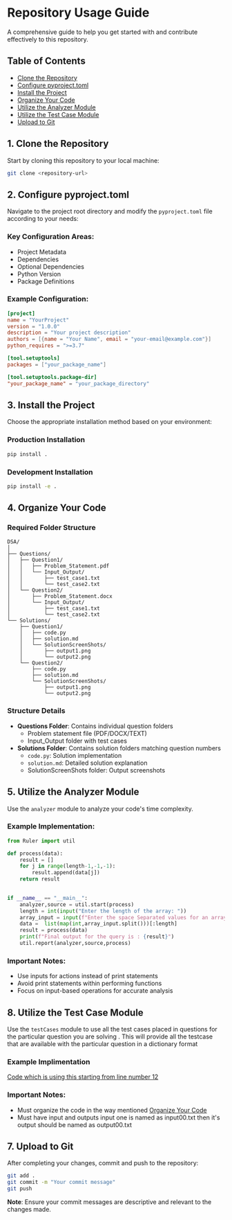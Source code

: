# Repository Usage Guide

A comprehensive guide to help you get started with and contribute effectively to this repository.

## Table of Contents
- [Clone the Repository](#1-clone-the-repository)
- [Configure pyproject.toml](#2-configure-pyprojecttoml)
- [Install the Project](#3-install-the-project)
- [Organize Your Code](#4-organize-your-code)
- [Utilize the Analyzer Module](#5-utilize-the-analyzer-module)
- [Utilize the Test Case Module](#6-Utilize-the-Test-Case-Module) 
- [Upload to Git](#7-upload-to-git)

## 1. Clone the Repository

Start by cloning this repository to your local machine:

```bash
git clone <repository-url>
```

## 2. Configure pyproject.toml

Navigate to the project root directory and modify the `pyproject.toml` file according to your needs:

### Key Configuration Areas:
- Project Metadata
- Dependencies
- Optional Dependencies
- Python Version
- Package Definitions

### Example Configuration:
```toml
[project]
name = "YourProject"
version = "1.0.0"
description = "Your project description"
authors = [{name = "Your Name", email = "your-email@example.com"}]
python_requires = ">=3.7"

[tool.setuptools]
packages = ["your_package_name"]

[tool.setuptools.package-dir]
"your_package_name" = "your_package_directory"
```

## 3. Install the Project

Choose the appropriate installation method based on your environment:

### Production Installation
```bash
pip install .
```

### Development Installation
```bash
pip install -e .
```

## 4. Organize Your Code

### Required Folder Structure
```
DSA/
│
├── Questions/
│   ├── Question1/
│   │   ├── Problem_Statement.pdf
│   │   └── Input_Output/
│   │       ├── test_case1.txt
│   │       └── test_case2.txt
│   └── Question2/
│       ├── Problem_Statement.docx
│       └── Input_Output/
│           ├── test_case1.txt
│           └── test_case2.txt
└── Solutions/
    ├── Question1/
    │   ├── code.py
    │   ├── solution.md
    │   └── SolutionScreenShots/
    │       ├── output1.png
    │       └── output2.png
    └── Question2/
        ├── code.py
        ├── solution.md
        └── SolutionScreenShots/
            ├── output1.png
            └── output2.png
```

### Structure Details
- **Questions Folder**: Contains individual question folders
  - Problem statement file (PDF/DOCX/TEXT)
  - Input_Output folder with test cases
- **Solutions Folder**: Contains solution folders matching question numbers
  - `code.py`: Solution implementation
  - `solution.md`: Detailed solution explanation
  - SolutionScreenShots folder: Output screenshots

## 5. Utilize the Analyzer Module

Use the `analyzer` module to analyze your code's time complexity.

### Example Implementation:
```python
from Ruler import util

def process(data):
    result = []
    for j in range(length-1,-1,-1):
        result.append(data[j])
    return result
        

if __name__ == "__main__":
    analyzer,source = util.start(process)
    length = int(input("Enter the length of the array: "))
    array_input = input(f"Enter the space Separated values for an array max number can be {length}: ")
    data =  list(map(int,array_input.split()))[:length]
    result = process(data)
    print(f"Final output for the query is : {result}")
    util.report(analyzer,source,process)
```

### Important Notes:
- Use inputs for actions instead of print statements
- Avoid print statements within performing functions
- Focus on input-based operations for accurate analysis


## 8. Utilize the Test Case Module
Use the `testCases` module to use all the test cases placed in questions for the particular question you are solving .
This will provide all the testcase that are available with the particular question in a dictionary format

### Example Implimentation
[Code which is using this starting from line number 12](Solution/Question5/leftRotation.py)
### Important Notes:
- Must organize the code in the way mentioned [Organize Your Code](#4-organize-your-code)
- Must have input and outputs input one is named as input00.txt then it's output should be named as output00.txt


## 7. Upload to Git

After completing your changes, commit and push to the repository:

```bash
git add .
git commit -m "Your commit message"
git push
```

**Note**: Ensure your commit messages are descriptive and relevant to the changes made.
